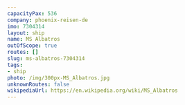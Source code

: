 ```yaml
---
capacityPax: 536
company: phoenix-reisen-de
imo: 7304314
layout: ship
name: MS Albatros
outOfScope: true
routes: []
slug: ms-albatros-7304314
tags:
- ship
photo: /img/300px-MS_Albatros.jpg
unknownRoutes: false
wikipediaUrl: https://en.wikipedia.org/wiki/MS_Albatros
---
```

